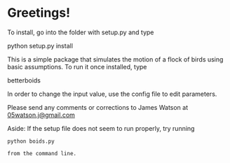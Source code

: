 
Greetings!
==========

To install, go into the folder with setup.py and type

python setup.py install

This is a simple package that simulates the motion of a flock of birds using basic assumptions. To run it once installed, type 

betterboids

In order to change the input value, use the config file to edit parameters.

Please send any comments or corrections to James Watson at 05watson.j@gmail.com


Aside:
    If the setup file does not seem to run properly, try running 
    
    python boids.py 
    
    from the command line.